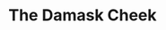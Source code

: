 ---
title: The Damask Cheek
year: 1945
opening_date: 1945-04-20
closing_date: 1945-04-28
layout: productions
image:
image_caption:
image_credit:
playbill: 
category: 
Theatre: Theatre Jacksonville
Venue: Little Theatre
cast:
  Calla Longstreth: Boots Royall
  Daphne Randall: Alma Jones
  Jimmy Randall: Robert Dreher
  Michael Randall: Bryant Simms
  Miss Pinner: Laurene T. Moore
  Mrs. Randall: Edythe Guernsey
  Neil Harding: Jerry Appy
  Nora: Ruth Firth
  Rhoda Meldrum: Mary Keen Thorton
crew:
  Box Office and Coca Colas:
    - Bess Hulett
    - Brilla Snead
    - Dorothy Lupfer
    - Louis Larmoyeux
  Crew:
    - Annabelle Anderson
    - Arnold Roode
    - Bill Harvey
    - Carole Corbett
    - Edythe Guernsey, Jr.
    - George Henning
    - Gwen Overley
    - Jean Lindman
    - Juanita Johnson
    - Mac Hull
    - Mary Garcia
    - Ray Ferguson
  Director: Marcella Cisney
  Make-up: Irma Stockwell
  Music: Edythe Guernsey, Jr.
  Properties: Lois Davidson
  Stage Manager:
    - Ruth Firth
    - Soula Smith
  Technical Director: Henry Kurth
  Wardrobe: Louise Tennent
orchestra:
external_links:
---